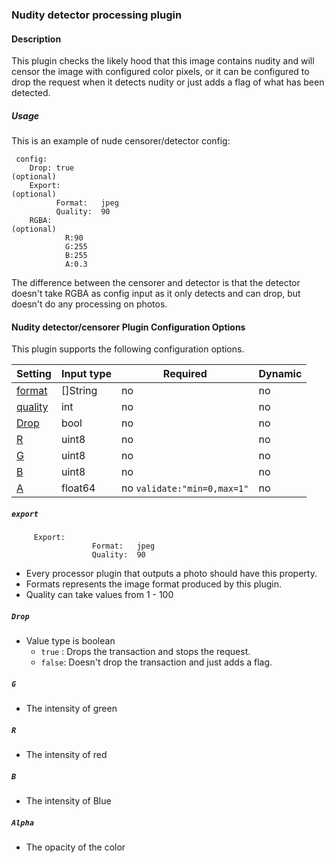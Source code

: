 ### Nudity detector processing plugin

#### Description

This plugin checks the likely hood that this image contains nudity 
and will censor the image with configured color pixels, or 
it can be configured to drop the request when it detects nudity or just 
adds a flag of what has been detected.

    
##### Usage

 This is an example of nude censorer/detector config:
        
     config:
        Drop: true                                                      (optional)
        Export:                                                         (optional)
              Format:   jpeg
              Quality:  90
        RGBA:                                                           (optional)
                R:90
                G:255
                B:255
                A:0.3
    
 The difference between the censorer and detector is that the detector doesn't take RGBA as config input
 as it only detects and can drop, but doesn't do any processing on photos.
#### Nudity detector/censorer Plugin Configuration Options

This plugin supports the following configuration options.

|Setting   |Input type      |  Required |  Dynamic |
|-----------|----------------------|-----------|-----------|
| [format](#export)  |  []String        | no     | no     |
| [quality](#export)  |  int        | no     | no     |
| [Drop](#Drop)  |  bool        | no     | no     |
| [R](#R)  |  uint8        | no     | no     |
| [G](#G)  |  uint8        | no     | no     |
| [B](#B)  |  uint8        | no     | no     |
| [A](#Alpha)  |  float64        | no `validate:"min=0,max=1"`    | no     |

##### `export`

         Export:                                                         
                      Format:   jpeg
                      Quality:  90
 * Every processor plugin that outputs a photo should have this property.
 * Formats represents the image format produced by this plugin.
 * Quality can take values from 1 - 100


##### `Drop`
 * Value type is boolean
    * `true` : Drops the transaction and stops the request.
    * `false`: Doesn't drop the transaction and just adds a flag.

##### `G`
 * The intensity of green
  
##### `R`
 * The intensity of red
  
##### `B` 
 * The intensity of Blue
   
##### `Alpha` 
 * The opacity of the color
